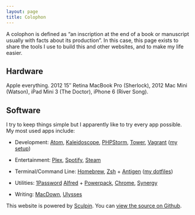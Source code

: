 ```yaml
---
layout: page
title: Colophon
---
```

<p class="lead">A colophon is defined as “an inscription at the end of a book or manuscript usually with facts about its production”. In this case, this page exists to share the tools I use to build this and other websites, and to make my life easier.</p>

## Hardware

Apple everything. 2012 15″ Retina MacBook Pro (Sherlock), 2012 Mac Mini (Watson), iPad Mini 3 (The Doctor), iPhone 6 (River Song).

## Software

I try to keep things simple but I apparently like to try every app possible.<br/>
My most used apps include:


- Development: [Atom](//atom.io), [Kaleidoscope](//kaleidoscopeapp.com), [PHPStorm](//www.jetbrains.com/phpstorm/), [Tower](//git-tower.com), [Vagrant](//vagrantup.com) ([my setup](//github.com/geekish/vaprozsh))

- Entertainment: [Plex](//plex.tv), [Spotify](//spotify.com), [Steam](//steamcommunity.com)

- Terminal/Command Line: [Homebrew](//brew.sh), [Zsh](//zsh.org) + [Antigen](//github.com/zsh-users/antigen) ([my dotfiles](//github.com/geekish/dotfiles))

- Utilities: [1Password](//1password.com) [Alfred](//alfredapp.com) + [Powerpack](//www.alfredapp.com/powerpack/), [Chrome](//google.com/chrome), [Synergy](//synergy-project.org)

- Writing: [MacDown](//macdown.uranusjr.com), [Ulysses](//ulyssesapp.com)


This website is powered by [Sculpin](//sculpin.io).
You can [view the source on Github](//github.com/geekish/geekish.github.io).
